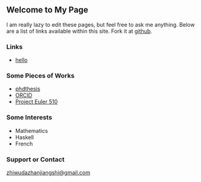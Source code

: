 ## Welcome to My Page

I am really lazy to edit these pages, but feel free to ask me anything. Below are a list of links available within this site. Fork it at [github](https://github.com/eccstartup/eccstartup.github.io).

### Links

- [hello](docs/hello)

### Some Pieces of Works

- [phdthesis](https://github.com/eccstartup/phdthesis)
- [ORCID](http://orcid.org/0000-0001-6066-9249)
- [Project Euler 510](images/euler510.jpg)

### Some Interests

- Mathematics
- Haskell
- French

### Support or Contact

[zhiwudazhanjiangshi@gmail.com](mailto:zhiwudazhanjiangshi@gmail.com)
